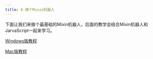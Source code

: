 ```yaml
---
title: 6.做个Mixin机器人
---
```


下面让我们来做个最基础的Mixin机器人，后面的教学会结合Mixin机器人和JarvaScript一起来学习。

[Windows版教程](./p1-6-1-mixinbot-windows.md)

[Mac版教程](./p1-6-2-mixinbot-mac.md)






